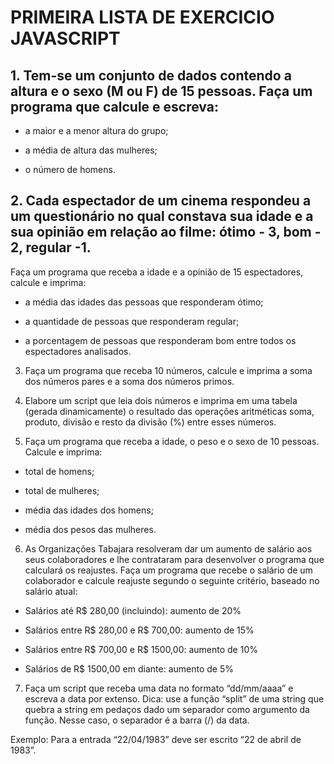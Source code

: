 # PRIMEIRA LISTA DE EXERCICIO JAVASCRIPT

## 1. Tem-se um conjunto de dados contendo a altura e o sexo (M ou F) de 15 pessoas. Faça um programa que calcule e escreva:

- a maior e a menor altura do grupo;

- a média de altura das mulheres;

- o número de homens.

## 2. Cada espectador de um cinema respondeu a um questionário no qual constava sua idade e a sua opinião em relação ao filme: ótimo - 3, bom - 2, regular -1.

Faça um programa que receba a idade e a opinião de 15 espectadores, calcule e imprima:

- a média das idades das pessoas que responderam ótimo;

- a quantidade de pessoas que responderam regular;

- a porcentagem de pessoas que responderam bom entre todos os espectadores analisados.

3. Faça um programa que receba 10 números, calcule e imprima a soma dos números pares e a soma dos números primos.

4. Elabore um script que leia dois números e imprima em uma tabela (gerada dinamicamente) o resultado das operações aritméticas soma, produto, divisão e resto da divisão (%) entre esses números.

5. Faça um programa que receba a idade, o peso e o sexo de 10 pessoas. Calcule e imprima:

- total de homens;

- total de mulheres;

- média das idades dos homens;

- média dos pesos das mulheres.

6. As Organizações Tabajara resolveram dar um aumento de salário aos seus colaboradores e lhe contrataram para desenvolver o programa que calculará os reajustes. Faça um programa que recebe o salário de um colaborador e calcule reajuste segundo o seguinte critério, baseado no salário atual:

- Salários até R$ 280,00 (incluindo): aumento de 20%

- Salários entre R$ 280,00 e R$ 700,00: aumento de 15%

- Salários entre R$ 700,00 e R$ 1500,00: aumento de 10%

- Salários de R$ 1500,00 em diante: aumento de 5%

7. Faça um script que receba uma data no formato “dd/mm/aaaa” e escreva a data por extenso. Dica: use a função “split” de uma string que quebra a string em pedaços dado um separador como argumento da função. Nesse caso, o separador é a barra (/) da data.

Exemplo: Para a entrada “22/04/1983” deve ser escrito “22 de abril de 1983”.
